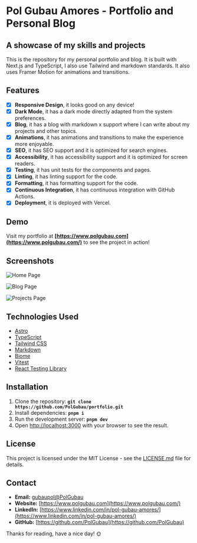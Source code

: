 # **Pol Gubau Amores - Portfolio and Personal Blog**

## A showcase of my skills and projects

This is the repository for my personal portfolio and blog. It is built with Next.js and TypeScript, I also use Tailwind and markdown standards. It also uses Framer Motion for animations and transitions.

## **Features**

- [x] **Responsive Design**, it looks good on any device!
- [x] **Dark Mode**, it has a dark mode directly adapted from the system preferences.
- [x] **Blog**, it has a blog with markdown x support where I can write about my projects and other topics.
- [x] **Animations**, it has animations and transitions to make the experience more enjoyable.
- [x] **SEO**, it has SEO support and it is optimized for search engines.
- [x] **Accessibility**, it has accessibility support and it is optimized for screen readers.
- [x] **Testing**, it has unit tests for the components and pages.
- [x] **Linting**, it has linting support for the code.
- [x] **Formatting**, it has formatting support for the code.
- [x] **Continuous Integration**, it has continuous integration with GitHub Actions.
- [x] **Deployment**, it is deployed with Vercel.

## **Demo**

Visit my portfolio at **[https://www.polgubau.com](https://www.polgubau.com/)** to see the project in action!

## **Screenshots**

![Home Page](https://www.polgubau.com/brand/thumbnail.webp)

![Blog Page](https://www.polgubau.com/brand/thumbnail-blog.webp)

![Projects Page](https://www.polgubau.com/brand/thumbnail-projects.webp)

## **Technologies Used**

- [Astro](https://astro.build/)
- [TypeScript](https://www.typescriptlang.org/)
- [Tailwind CSS](https://tailwindcss.com/)
- [Markdown](https://www.markdownguide.org/)
- [Biome](https://biomejs.dev/)
- [Vitest](https://vitest.dev/)
- [React Testing Library](https://testing-library.com/docs/react-testing-library/intro/)

## **Installation**

1. Clone the repository: **`git clone https://github.com/PolGubau/portfolio.git`**
2. Install dependencies: **`pnpm i`**
3. Run the development server: **`pnpm dev`**
4. Open [http://localhost:3000](http://localhost:3000) with your browser to see the result.


## **License**

This project is licensed under the MIT License - see the [LICENSE.md](https://github.com/PolGubau/portfolio/blob/main/LICENSE.txt) file for details.

## **Contact**

- **Email:** [gubaupol@PolGubau](gubaupol@PolGubau)
- **Website:** [https://www.polgubau.com](https://www.polgubau.com/)
- **LinkedIn:** [https://www.linkedin.com/in/pol-gubau-amores/](https://www.linkedin.com/in/pol-gubau-amores/)
- **GitHub:** [https://github.com/PolGubau](https://github.com/PolGubau)

Thanks for reading, have a nice day! 🌞
